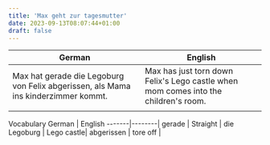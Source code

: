 ```yaml
---
title: 'Max geht zur tagesmutter'
date: 2023-09-13T08:07:44+01:00
draft: false
---
```


| German                                                                             | English                                                                             |
| ---------------------------------------------------------------------------------- | ----------------------------------------------------------------------------------- |
| Max hat gerade die Legoburg von Felix abgerissen, als Mama ins kinderzimmer kommt. | Max has just torn down Felix's Lego castle when mom comes into the children's room. |
|                                                                                    |                                                                                     |

Vocabulary
German | English
-------|--------|
gerade | Straight |
die Legoburg | Lego castle|
abgerissen | tore off |
